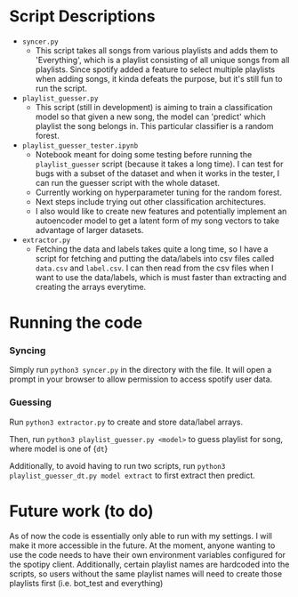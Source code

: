 
# Script Descriptions
* `syncer.py`
    * This script takes all songs from various playlists and adds them to 'Everything', which is a playlist consisting of all unique songs from all playlists. Since spotify added a feature to select multiple playlists when adding songs, it kinda defeats the purpose, but it's still fun to run the script.
* `playlist_guesser.py`
   * This script (still in development) is aiming to train a classification model so that given a new song, the model can 'predict' which playlist the song belongs in. This particular classifier is a random forest.
* `playlist_guesser_tester.ipynb`
    * Notebook meant for doing some testing before running the `playlist_guesser` script (because it takes a long time). I can test for bugs with a subset of the dataset and when it works in the tester, I can run the guesser script with the whole dataset.
    * Currently working on hyperparameter tuning for the random forest.
    * Next steps include trying out other classification architectures. 
    * I also would like to create new features and potentially implement an autoencoder model to get a latent form of my song vectors to take advantage of larger datasets.
* `extractor.py`
     * Fetching the data and labels takes quite a long time, so I have a script for fetching and putting the data/labels into csv files called `data.csv` and `label.csv`. I can then read from the csv files when I want to use the data/labels, which is must faster than extracting and creating the arrays everytime.

# Running the code
### Syncing
Simply run `python3 syncer.py` in the directory with the file. It will open a prompt in your browser to allow permission to access spotify user data.

### Guessing
Run `python3 extractor.py` to create and store data/label arrays.

Then, run `python3 playlist_guesser.py <model>` to guess playlist for song, where model is one of {`dt`}

Additionally, to avoid having to run two scripts, run `python3 playlist_guesser_dt.py model extract` to first extract then predict.

# Future work (to do)
As of now the code is essentially only able to run with my settings. I will make it more accessible in the future. At the moment, anyone wanting to use the code needs to have their own environment variables configured for the spotipy client. Additionally, certain playlist names are hardcoded into the scripts, so users without the same playlist names will need to create those playlists first (i.e. bot_test and everything)


